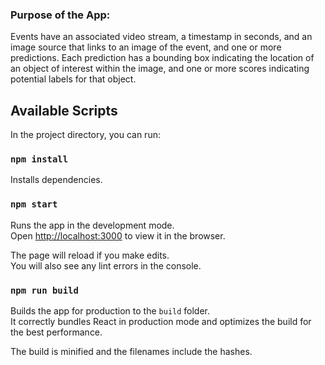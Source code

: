 ### Purpose of the App:
Events have an associated video stream, a timestamp in seconds, and an image source that links to an image of the event, and one or more predictions. Each prediction has a bounding box indicating the location of an object of interest within the image, and one or more scores indicating potential labels for that object.

## Available Scripts

In the project directory, you can run:
### `npm install`
Installs dependencies. 

### `npm start`

Runs the app in the development mode.<br>
Open [http://localhost:3000](http://localhost:3000) to view it in the browser.

The page will reload if you make edits.<br>
You will also see any lint errors in the console.

### `npm run build`

Builds the app for production to the `build` folder.<br>
It correctly bundles React in production mode and optimizes the build for the best performance.

The build is minified and the filenames include the hashes.<br>
